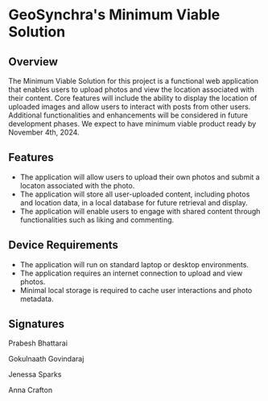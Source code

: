 # GeoSynchra's Minimum Viable Solution

## Overview
The Minimum Viable Solution for this project is a functional web application that enables users to upload photos and view the location associated with their content. Core features will include the ability to display the location of uploaded images and allow users to interact with posts from other users. Additional functionalities and enhancements will be considered in future development phases. We expect to have minimum viable product ready by November 4th, 2024. 

## Features
- The application will allow users to upload their own photos and submit a locaton associated with the photo.
- The application will store all user-uploaded content, including photos and location data, in a local database for future retrieval and display.
- The application will enable users to engage with shared content through functionalities such as liking and commenting.

## Device Requirements
- The application will run on standard laptop or desktop environments.
- The application requires an internet connection to upload and view photos.
- Minimal local storage is required to cache user interactions and photo metadata.

## Signatures

Prabesh Bhattarai

Gokulnaath Govindaraj

Jenessa Sparks

Anna Crafton
